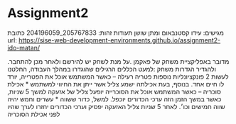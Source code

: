 # Assignment2
מגישים: עידו קסטנבאום ומתן שושן
תעודות זהות: 205767833_204196059
כתובת url: 
https://sise-web-development-environments.github.io/assignment2-ido-matan/

.מדובר באפליקציית משחק של פאקמן
.על מנת לשחק יש להירשם ולאחר מכן להתחבר ולהגדיר הגדרות משחק
:למעט הכללים הרגילים שהוגדרו במהלך העבודה, החלטנו לעשות 2 פונקציונליות נוספות
פטריה רעילה – כאשר המשתמש אוכל את הפטרייה, יורד לו חיים אחד. בנוסף, בעת אכילתה ישמע צליל אשר ייתן את החיווי למשתמש *
אכילת סוכריה – כאשר המשתמש אוכל את הסוכרייה יופעל צליל של אזעקה למשך 5 שניות, כאשר במשך הזמן הזה ערכי הכדורים יוכפל. למשל, כדור ששווה *
   עשרים וחמש יהיה שווה חמישים וכו׳. לאחר 5 שניות צליל האזעקה יפסיק וערכי הכדורים יחזרו לערך שהיו לפני אכילת הסוכריה
